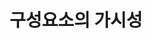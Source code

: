 ---
layout: default
title: 구성요소의 가시성
nav_order: 9
permalink: /docs/assemblies/components/visibility_of_components
parent: 구성요소
grand_parent: 조립품
---